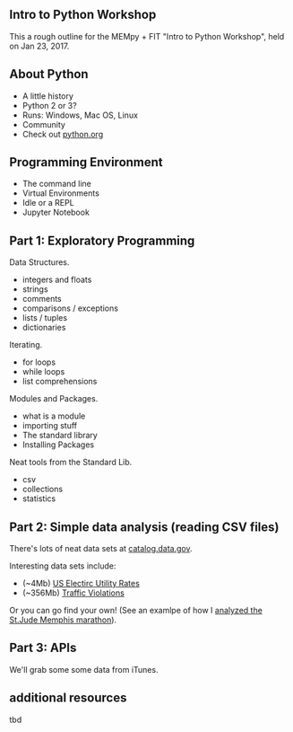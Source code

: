 Intro to Python Workshop
------------------------

This a rough outline for the MEMpy + FIT "Intro to Python Workshop", held on
Jan 23, 2017.

## About Python

- A little history
- Python 2 or 3?
- Runs: Windows, Mac OS, Linux
- Community
- Check out [python.org](https://www.python.org/)

## Programming Environment

- The command line
- Virtual Environments
- Idle or a REPL
- Jupyter Notebook

## Part 1: Exploratory Programming

Data Structures.

- integers and floats
- strings
- comments
- comparisons / exceptions
- lists / tuples
- dictionaries

Iterating.

- for loops
- while loops
- list comprehensions

Modules and Packages.

- what is a module
- importing stuff
- The standard library
- Installing Packages

Neat tools from the Standard Lib.

- csv
- collections
- statistics


## Part 2: Simple data analysis (reading CSV files)

There's lots of neat data sets at [catalog.data.gov](https://catalog.data.gov/dataset?res_format=CSV).

Interesting data sets include:

- (~4Mb) [US Electirc Utility Rates](https://catalog.data.gov/dataset/u-s-electric-utility-companies-and-rates-look-up-by-zipcode-feb-2011-57a7c)
- (~356Mb) [Traffic Violations](https://catalog.data.gov/dataset/traffic-violations-56dda)

Or you can go find your own! (See an examlpe of how I [analyzed the St.Jude Memphis marathon](https://github.com/bradmontgomery/st-jude-marathon/)).


## Part 3: APIs

We'll grab some some data from iTunes.


## additional resources

tbd
